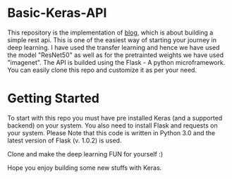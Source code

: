 # Basic-Keras-API
This repository is the implementation of [blog](https://blog.keras.io/building-a-simple-keras-deep-learning-rest-api.html), which is about building a simple rest api. This is one of the easiest way of starting your journey in deep learning. 
I have used the transfer learning and hence we have used the model "ResNet50" as well as for the pretrainted weights we have used "imagenet".
The API is builded using the Flask - A python microframework. 
You can easily clone this repo and customize it as per your need.

# Getting Started
To start with this repo you must have pre installed Keras (and a supported backend) on your system. You also need to install Flask and requests on your system. 
Please Note that this code is written in Python 3.0 and the latest version of Flask (v. 1.0.2) is used.

Clone and make the deep learning FUN for yourself :)

Hope you enjoy building some new stuffs with Keras.
